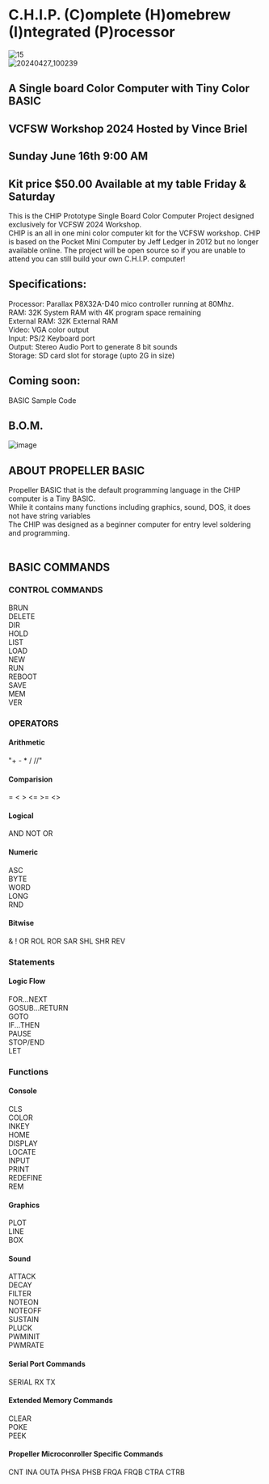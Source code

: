 # C.H.I.P. (C)omplete (H)omebrew (I)ntegrated (P)rocessor<br>

![15](https://github.com/Retrotink/CHIP/assets/121696513/aad8cdb2-fd03-4e4e-973e-a151032b2a93)
<br>
![20240427_100239](https://github.com/Retrotink/CHIP/assets/121696513/64df5f28-b1cc-4447-bd8d-f04b8e90c97c)



## A Single board Color Computer with Tiny Color BASIC<br>
## VCFSW Workshop 2024 Hosted by Vince Briel
## Sunday June 16th 9:00 AM
## Kit price $50.00 Available at my table Friday & Saturday

This is the CHIP Prototype Single Board Color Computer Project designed exclusively for VCFSW 2024 Workshop. <br>
CHIP is an all in one mini color computer kit for the VCFSW workshop. CHIP is based on the Pocket Mini Computer by Jeff Ledger in 2012 but no longer available online. 
The project will be open source so if you are unable to attend you can still build your own C.H.I.P. computer!

## Specifications:

Processor: Parallax P8X32A-D40 mico controller running at 80Mhz. <br>
RAM: 32K System RAM with 4K program space remaining <br>
External RAM: 32K External RAM <br>
Video: VGA color output<br>
Input: PS/2 Keyboard port<br>
Output: Stereo Audio Port to generate 8 bit sounds<br>
Storage: SD card slot for storage (upto 2G in size)<br>

## Coming soon: <br>
BASIC Sample Code<br>

## B.O.M.

![image](https://github.com/Retrotink/C.H.I.P./assets/121696513/efd15496-b053-4cd0-a399-c38385d1edbb)

## ABOUT PROPELLER BASIC <br>
Propeller BASIC that is the default programming language in the CHIP computer is a Tiny BASIC. <br>
While it contains many functions including graphics, sound, DOS, it does not have string variables <br>
The CHIP was designed as a beginner computer for entry level soldering and programming. <br>
<br>
## BASIC COMMANDS <br>

### CONTROL COMMANDS
BRUN <br>
DELETE <br>
DIR <br>
HOLD <br>
LIST <br>
LOAD <br>
NEW <br>
RUN <br>
REBOOT <br>
SAVE <br>
MEM <br>
VER <br>

### OPERATORS <br>
#### Arithmetic <br>
"+ - * / //"<br>

#### Comparision <br>
= < > <= >= <> <br>

#### Logical <br>
AND NOT OR <br>

#### Numeric <br>
ASC <br>
BYTE <br>
WORD <br>
LONG <br>
RND <br>

#### Bitwise <br>
& ! OR ROL ROR SAR SHL SHR REV <br>

### Statements 

#### Logic Flow <br>
FOR...NEXT <br>
GOSUB...RETURN <br>
GOTO <br>
IF...THEN <br>
PAUSE <br>
STOP/END <br>
LET <br>

### Functions <br>

#### Console <br>
CLS <br>
COLOR <br>
INKEY <br>
HOME <br>
DISPLAY <br>
LOCATE <br>
INPUT <br>
PRINT <br>
REDEFINE <br>
REM <br>

#### Graphics <br>
PLOT <br>
LINE <br>
BOX <br>

#### Sound <BR>
ATTACK <br>
DECAY <br>
FILTER <br>
NOTEON <br>
NOTEOFF <br>
SUSTAIN <br>
PLUCK <br>
PWMINIT <br>
PWMRATE <br>

#### Serial Port Commands <br>
SERIAL RX TX <br>

#### Extended Memory Commands<br>
CLEAR <br>
POKE <br>
PEEK<br>

#### Propeller Microconroller Specific Commands <br>
CNT INA OUTA PHSA PHSB FRQA FRQB CTRA CTRB <br>


